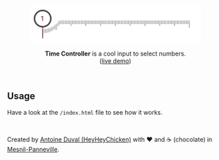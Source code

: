 <div align="center">
    <a href="https://github.com/heyheychicken/Watch">
        <img alt="logo" src="https://raw.githubusercontent.com/HeyHeyChicken/Time-Controller/main/resources/github-logo.gif" width="400">
    </a>
<br/>

**Time Controller** is a cool input to select numbers.<br/>
([live demo](//codepen.io/antoinecuffel/pen/ZdaGNE))<br/>
</div>
<br/>

## Usage

Have a look at the <code>/index.html</code> file to see how it works.

<br>

Created by [Antoine Duval (HeyHeyChicken)](//antoine.cuffel.fr) with ❤ and ☕ (chocolate) in [Mesnil-Panneville](//en.wikipedia.org/wiki/Mesnil-Panneville).